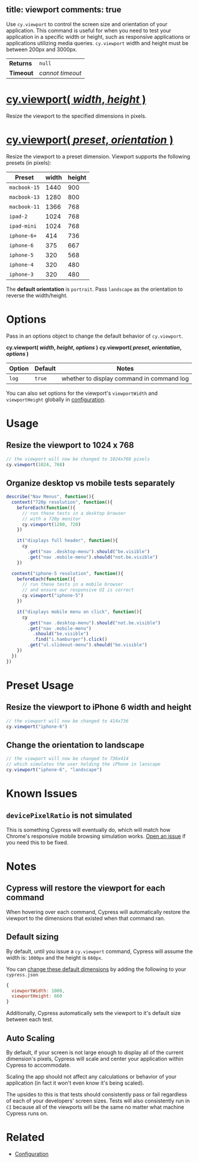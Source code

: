 title: viewport
comments: true
---

Use `cy.viewport` to control the screen size and orientation of your application. This command is useful for when you need to test your application in a specific width or height, such as responsive applications or applications utilizing media queries. `cy.viewport` width and height must be between 200px and 3000px.

| | |
|--- | --- |
| **Returns** | `null` |
| **Timeout** | *cannot timeout* |

# [cy.viewport( *width*, *height* )](#section-usage)

Resize the viewport to the specified dimensions in pixels.

# [cy.viewport( *preset*, *orientation* )](#section-preset-usage)

Resize the viewport to a preset dimension. Viewport supports the following presets (in pixels):

| Preset | width | height |
| ----------- | ----- | ------ |
| `macbook-15`  | 1440  | 900    |
| `macbook-13`  | 1280  | 800    |
| `macbook-11`  | 1366  | 768    |
| `ipad-2`      | 1024  | 768    |
| `ipad-mini`   | 1024  | 768    |
| `iphone-6+`   | 414   | 736    |
| `iphone-6`    | 375   | 667    |
| `iphone-5`    | 320   | 568    |
| `iphone-4`    | 320   | 480    |
| `iphone-3`    | 320   | 480    |

The **default orientation** is `portrait`. Pass `landscape` as the orientation to reverse the width/height.

# Options

Pass in an options object to change the default behavior of `cy.viewport`.

**cy.viewport( *width*, *height*, *options* )**
**cy.viewport( *preset*, *orientation*, *options* )**

Option | Default | Notes
--- | --- | ---
`log` | `true` | whether to display command in command log

You can also set options for the viewport's `viewportWidth` and `viewportHeight` globally in [configuration](https://on.cypress.io/guides/configuration).

# Usage

## Resize the viewport to 1024 x 768

```javascript
// the viewport will now be changed to 1024x768 pixels
cy.viewport(1024, 768)
```

## Organize desktop vs mobile tests separately

```javascript
describe("Nav Menus", function(){
  context("720p resolution", function(){
    beforeEach(function(){
      // run these tests in a desktop browser
      // with a 720p monitor
      cy.viewport(1280, 720)
    })

    it("displays full header", function(){
      cy
        .get("nav .desktop-menu").should("be.visible")
        .get("nav .mobile-menu").should("not.be.visible")
    })

  context("iphone-5 resolution", function(){
    beforeEach(function(){
      // run these tests in a mobile browser
      // and ensure our responsive UI is correct
      cy.viewport("iphone-5")
    })

    it("displays mobile menu on click", function(){
      cy
        .get("nav .desktop-menu").should("not.be.visible")
        .get("nav .mobile-menu")
          .should("be.visible")
          .find("i.hamburger").click()
        .get("ul.slideout-menu").should("be.visible")
    })
  })
})
```

# Preset Usage

## Resize the viewport to iPhone 6 width and height

```javascript
// the viewport will now be changed to 414x736
cy.viewport("iphone-6")
```

## Change the orientation to landscape

```javascript
// the viewport will now be changed to 736x414
// which simulates the user holding the iPhone in lanscape
cy.viewport("iphone-6", "landscape")
```

# Known Issues

## `devicePixelRatio` is not simulated

This is something Cypress will eventually do, which will match how Chrome's responsive mobile browsing simulation works. [Open an issue](https://github.com/cypress-io/cypress/issues/new?body=**Description**%0A*Include%20a%20high%20level%20description%20of%20the%20error%20here%20including%20steps%20of%20how%20to%20recreate.%20Include%20any%20benefits%2C%20challenges%20or%20considerations.*%0A%0A**Code**%0A*Include%20the%20commands%20used*%0A%0A**Steps%20To%20Reproduce**%0A-%20%5B%20%5D%20Steps%0A-%20%5B%20%5D%20To%0A-%20%5B%20%5D%20Reproduce%2FFix%0A%0A**Additional%20Info**%0A*Include%20any%20images%2C%20notes%2C%20or%20whatever.*%0A) if you need this to be fixed.

# Notes

## Cypress will restore the viewport for each command

When hovering over each command, Cypress will automatically restore the viewport to the dimensions that existed when that command ran.

## Default sizing

By default, until you issue a `cy.viewport` command, Cypress will assume the width is: `1000px` and the height is `660px`.

You can [change these default dimensions](https://on.cypress.io/guides/configuration) by adding the following to your `cypress.json`

```javascript
{
  viewportWidth: 1000,
  viewportHeight: 660
}
```

Additionally, Cypress automatically sets the viewport to it's default size between each test.

## Auto Scaling

By default, if your screen is not large enough to display all of the current dimension's pixels, Cypress will scale and center your application within Cypress to accommodate.

Scaling the app should not affect any calculations or behavior of your application (in fact it won't even know it's being scaled).

The upsides to this is that tests should consistently pass or fail regardless of each of your developers' screen sizes. Tests will also consistently run in `CI` because all of the viewports will be the same no matter what machine Cypress runs on.

# Related

- [Configuration](https://on.cypress.io/guides/configuration)
